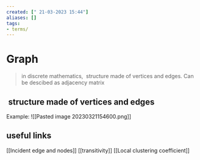 ```yaml
---
created: [" 21-03-2023 15:44"]
aliases: []
tags:
- terms/
---
```


# Graph

> in discrete mathematics,  structure made of vertices and edges. Can be descibed as adjacency matrix

##  structure made of vertices and edges

Example:
![[Pasted image 20230321154600.png]]
## useful links
[[Incident edge and nodes]]
[[transitivity]]
[[Local clustering coefficient]]